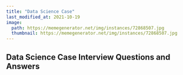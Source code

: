 ```yaml
---
title: "Data Science Case"
last_modified_at: 2021-10-19
image: 
  path: https://memegenerator.net/img/instances/72868507.jpg
  thumbnail: https://memegenerator.net/img/instances/72868507.jpg
---
```


## Data Science Case Interview Questions and Answers
